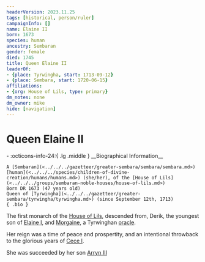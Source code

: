 ```yaml
---
headerVersion: 2023.11.25
tags: [historical, person/ruler]
campaignInfo: []
name: Elaine II
born: 1673
species: human
ancestry: Sembaran
gender: female
died: 1745
title: Queen Elaine II
leaderOf:
- {place: Tyrwingha, start: 1713-09-12}
- {place: Sembara, start: 1720-06-15}
affiliations:
- {org: House of Lils, type: primary}
dm_notes: none
dm_owner: mike
hide: [navigation]
---
```

# Queen Elaine II
<div class="grid cards ext-narrow-margin ext-one-column" markdown>
- :octicons-info-24:{ .lg .middle } __Biographical Information__

    A [Sembaran](<../../../gazetteer/greater-sembara/sembara/sembara.md>) [human](<../../../species/children-of-divine-creation/humans/humans.md>) (she/her), of the [House of Lils](<../../../groups/sembaran-noble-houses/house-of-lils.md>)  
    Born DR 1673 (47 years old)  
    Queen of [Tyrwingha](<../../../gazetteer/greater-sembara/tyrwingha/tyrwingha.md>) (since September 12th, 1713)  
    { .bio }

</div>


The first monarch of the [House of Lils](<../../../groups/sembaran-noble-houses/house-of-lils.md>), descended from, Derik, the youngest son of [Elaine I](<./elaine-i.md>), and [Morgaine](<./morgaine.md>), a Tyrwinghan [oracle](<../../../groups/oracle-of-the-riven.md>).


Her reign was a time of peace and prospertity, and an intentional throwback to the glorious years of [Cece I](<./cece-i.md>). 

She was succeeded by her son [Arryn III](<./arryn-iii.md>)




